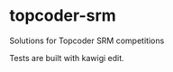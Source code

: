 topcoder-srm
============

Solutions for Topcoder SRM competitions

Tests are built with kawigi edit. 
